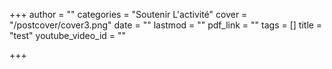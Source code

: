 +++
author = ""
categories = "Soutenir L'activité"
cover = "/postcover/cover3.png"
date = ""
lastmod = ""
pdf_link = ""
tags = []
title = "test"
youtube_video_id = ""

+++

